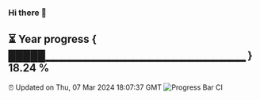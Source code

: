 ### Hi there 👋
⏳ Year progress { █████▁▁▁▁▁▁▁▁▁▁▁▁▁▁▁▁▁▁▁▁▁▁▁▁▁ } 18.24 %
---
⏰ Updated on Thu, 07 Mar 2024 18:07:37 GMT
![Progress Bar CI](https://github.com/Moyi321/Moyi321/workflows/Progress%20Bar%20CI/badge.svg)
